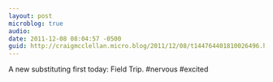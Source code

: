 ```yaml
---
layout: post
microblog: true
audio: 
date: 2011-12-08 08:04:57 -0500
guid: http://craigmcclellan.micro.blog/2011/12/08/t144764401810026496.html
---
```

A new substituting first today: Field Trip. #nervous #excited
